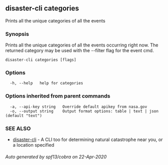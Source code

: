 ## disaster-cli categories

Prints all the unique categories of all the events

### Synopsis

Prints all the unique categories of all the events occurring right now.
The returned category may be used with the --filter flag for the event cmd.

```
disaster-cli categories [flags]
```

### Options

```
  -h, --help   help for categories
```

### Options inherited from parent commands

```
  -a, --api-key string   Override default apikey from nasa.gov
  -o, --output string    Output format options: table | text | json (default "text")
```

### SEE ALSO

* [disaster-cli](disaster-cli.md)	 - A CLI too for determining natural catastrophe near you, or a location specified

###### Auto generated by spf13/cobra on 22-Apr-2020
